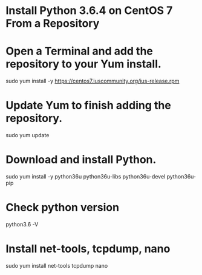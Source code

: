 # Install Python 3.6.4 on CentOS 7 From a Repository

# Open a Terminal and add the repository to your Yum install.
sudo yum install -y https://centos7.iuscommunity.org/ius-release.rpm

# Update Yum to finish adding the repository.
sudo yum update

# Download and install Python.
sudo yum install -y python36u python36u-libs python36u-devel python36u-pip

# Check python version
python3.6 -V

# Install net-tools, tcpdump, nano
sudo yum install net-tools tcpdump nano